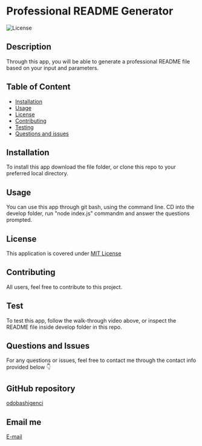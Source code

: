 
  # Professional README Generator

  ![License](https://img.shields.io/badge/License-MIT%20License-blue.svg)


  ## Description
  Through this app, you will be able to generate a professional README file based on your input and parameters.



  ## Table of Content

  * [Installation](#installation)
  * [Usage](#usage)
  * [License](#license)
  * [Contributing](#contributing)
  * [Testing](#testing)
  * [Questions and issues](#questions)



  ## Installation
  To install this app download the file folder, or clone this repo to your preferred local directory.
  
  

  ## Usage
  You can use this app through git bash, using the command line. CD into the develop folder, run "node index.js" commandm and answer the questions prompted.
  
  

  ## License
  This application is covered under [MIT License](https://choosealicense.com/licenses/mit/)
  
  

  ## Contributing
  All users, feel free to contribute to this project.
  
  

  ## Test
  To test this app, follow the walk-through video above, or inspect the README file inside develop folder in this repo.
  
  

  ## Questions and Issues
  For any questions or issues, feel free to contact me through the contact info provided below 👇
  
  

  ## GitHub repository
  [odobashigenci](https://github.com/odobashigenci)
  
  

  ## Email me
  [E-mail](mailto:odobashigenci@gmail.com)
